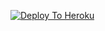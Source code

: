 [![Deploy To Heroku](https://www.herokucdn.com/deploy/button.svg)](https://heroku.com/deploy?template=https://github.com/bhuriya12/bhuriyanew)
                     
